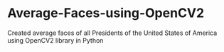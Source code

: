 # Average-Faces-using-OpenCV2
Created average faces of all Presidents of the United States of America using OpenCV2 library in Python
